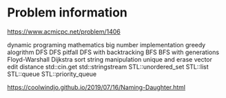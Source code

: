 # Problem information

<https://www.acmicpc.net/problem/1406>

dynamic programing
mathematics
big number
implementation
greedy alogrithm
DFS
DFS pitfall
DFS with backtracking
BFS
BFS with generations
Floyd-Warshall
Dijkstra
sort
string manipulation
unique and erase vector
edit distance
std::cin.get
std::stringstream
STL::unordered_set
STL::list
STL::queue
STL::priority_queue

<https://coolwindjo.github.io/2019/07/16/Naming-Daughter.html>
